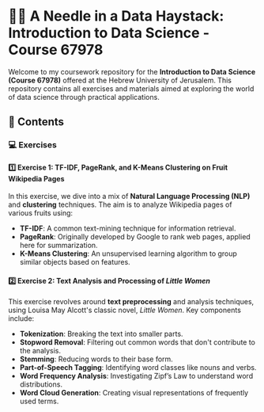 # 🌟🧠 **A Needle in a Data Haystack: Introduction to Data Science** - Course 67978

Welcome to my coursework repository for the **Introduction to Data Science (Course 67978)** offered at the Hebrew University of Jerusalem. This repository contains all exercises and materials aimed at exploring the world of data science through practical applications.

## 📑 **Contents**

### 💻 **Exercises**

#### 1️⃣ **Exercise 1: TF-IDF, PageRank, and K-Means Clustering on Fruit Wikipedia Pages**

In this exercise, we dive into a mix of **Natural Language Processing (NLP)** and **clustering** techniques. The aim is to analyze Wikipedia pages of various fruits using:

- **TF-IDF**: A common text-mining technique for information retrieval.
- **PageRank**: Originally developed by Google to rank web pages, applied here for summarization.
- **K-Means Clustering**: An unsupervised learning algorithm to group similar objects based on features.

#### 2️⃣ **Exercise 2: Text Analysis and Processing of *Little Women***

This exercise revolves around **text preprocessing** and analysis techniques, using Louisa May Alcott's classic novel, *Little Women*. Key components include:

- **Tokenization**: Breaking the text into smaller parts.
- **Stopword Removal**: Filtering out common words that don't contribute to the analysis.
- **Stemming**: Reducing words to their base form.
- **Part-of-Speech Tagging**: Identifying word classes like nouns and verbs.
- **Word Frequency Analysis**: Investigating Zipf’s Law to understand word distributions.
- **Word Cloud Generation**: Creating visual representations of frequently used terms.

